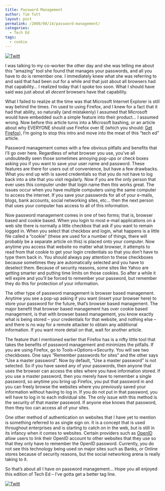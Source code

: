 ```yaml
---
title: Password Management
author: Tim Tutt
layout: post
permalink: /2008/08/14/password-management/
categories:
  - Tech Ed
tags:
  - cookie
---
```

<div class="twttr_button">
  <a href="http://twitter.com/share?url=http://www.timtutt.com/2008/08/14/password-management/&text=Password+Management" target="_blank" title="Click here if you like this article."> <img src="http://www.timtutt.com/wp-content/plugins/twitter-plugin/images/twitt.gif" alt="Twitt" /> </a>
</div>

I was talking to my co-worker the other day and she was telling me about this &#8220;amazing&#8221; tool she found that manages your passwords, and all you have to do is remember one. I immediately knew what she was referring to and said that had been out for a while and that just about all browsers had that capability&#8230; I realized today that I spoke too soon. What I should have said was just about all *decent* browsers have that capability.

What I failed to realize at the time was that Microsoft Internet Explorer is still way behind the times. I&#8217;m used to using Firefox, and I knew for a fact that it had that ability, so naturally (and mistakenly) I assumed that Microsoft would have embedded such a simple feature into their product&#8230; I assumed wrong. Now before this article turns into a Microsoft bashing, or an article about why EVERYONE should use Firefox over IE (which you should: [Get Firefox][1]), I&#8217;m going to stop this intro and move into the meat of this &#8220;tech ed&#8221; article.

Password management comes with a few obvious pitfalls and benefits that I&#8217;ll go over here. Regardless of what browser you use, you&#8217;ve all undoubtedly seen those sometimes annoying pop-ups or check boxes asking you if you want to save your user name and password. These features are there for users out of convenience, but have a few drawbacks. What you end up with is saved credentials so that you do not have to log back into a site that you visit regularly. Now if you are the only person that ever uses this computer under that login name then this works great. The issues occur when you have multiple computers using the same computer to access the internet. If you save your passwords for all of your e-mails, blogs, bank accounts, social networking sites, etc&#8230; then the next person that uses your computer has access to all of this information.

Now password management comes in one of two forms; that is, browser based and cookie based. When you login to most e-mail applications on a web site there is normally a little checkbox that ask if you want to remain logged in. When you select that checkbox and login, what happens is a little file called a &#8220;cookie&#8221; (these are used for a number of things, there will probably be a separate article on this) is placed onto your computer. Now anytime you access that website no matter what browser, it attempts to read from that cookie to get your login credentials so that you don&#8217;t have to type them back in. You should always pay attention to these checkboxes because sometimes they are automatically selected and you have to deselect them. Because of security reasons, some sites like Yahoo are getting smarter and putting time limits on those cookies. So after a while it will expire and you&#8217;ll be forced to remember your password, but remember they do this for protection of your information.

The other type of password management is browser based management. Anytime you see a pop-up asking if you want (insert your browser here) to store your password for the future, that&#8217;s browser based management. The major benefit that browser based management has over cookie based management, is that with browser based management, you know exactly what is being stored &#8211; your credentials for that website, and nothing else &#8211; and there is no way for a remote attacker to obtain any additional information. If you want more detail on that, wait for another article.

The feature that I mentioned earlier that Firefox has is a nifty little tool that takes the benefits of password management and minimizes the pitfalls. If you are using Firefox, go to Tools->Options->Security. You will see two checkboxes. One says &#8220;Remember passwords for sites&#8221; and the other says &#8220;Use a master password&#8221;. Now by default, &#8220;Use a master password&#8221; is not selected. So if you have saved any of your passwords, then anyone that uses the browser can access the sites where you have information stored. If you use a master password, then you merely have to remember a single password, so anytime you bring up Firefox, you put that password in and you can freely browse the websites where you previously saved your information without having to log in. If you do not put in that password, you will have to log in to each individual site. The only issue with this method is the security of that master password. If anyone else knows that password, then they too can access all of your sites.

One other method of authentication on websites that I have yet to mention is something referred to as single sign on. It is a concept that is used throughout enterprises and is starting to catch on in the web, but is still in its infancy when it comes to websites. Certain providers such as [OpenID][2] allow users to link their OpenID account to other websites that they use so that they only have to remember the OpenID password. Currently, you do not see this technology being used on major sites such as Banks, or Online stores because of security reasons, but the social networking arena is really taking to it.

So that&#8217;s about all I have on password management&#8230; Hope you all enjoyed this edition of Tech Ed &#8211; I&#8217;ve gotta get a better tag line.

<div class="twttr_button">
  <a href="http://twitter.com/share?url=http://www.timtutt.com/2008/08/14/password-management/&text=Password+Management" target="_blank" title="Click here if you like this article."> <img src="http://www.timtutt.com/wp-content/plugins/twitter-plugin/images/twitt.gif" alt="Twitt" /> </a>
</div>

 [1]: http://www.mozilla.com/en-US/firefox/
 [2]: http://www.openid.net